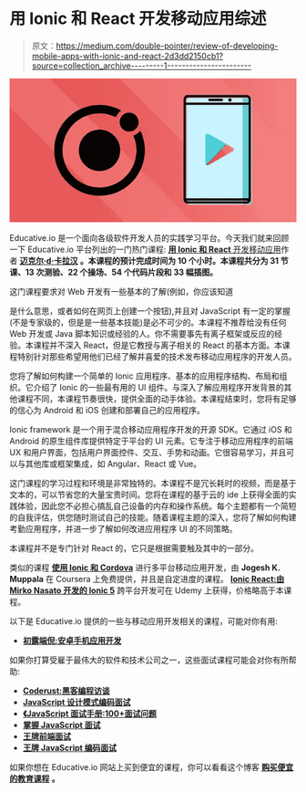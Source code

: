 # 用 Ionic 和 React 开发移动应用综述

> 原文：<https://medium.com/double-pointer/review-of-developing-mobile-apps-with-ionic-and-react-2d3dd2150cb1?source=collection_archive---------1----------------------->

![](img/4f895476aebc4153d3ba80c5bb82192c.png)

Educative.io 是一个面向各级软件开发人员的实践学习平台。今天我们就来回顾一下 Educative.io 平台列出的一门热门课程: [**用 Ionic 和 React** 开发移动应用](https://www.educative.io/courses/developing-mobile-apps-with-ionic-and-react?affiliate_id=5457430901161984)作者 [**迈克尔·d·卡拉汉**](https://www.linkedin.com/in/michaelcallaghan2/) **。本课程的预计完成时间为 10 个小时。本课程共分为 31 节课、13 次测验、22 个操场、54 个代码片段和 33 幅插图。**

这门课程要求对 Web 开发有一些基本的了解(例如，你应该知道

是什么意思，或者如何在网页上创建一个按钮),并且对 JavaScript 有一定的掌握(不是专家级的，但是是一些基本技能)是必不可少的。本课程不推荐给没有任何 Web 开发或 Java 脚本知识或经验的人。你不需要事先有离子框架或反应的经验。本课程并不深入 React，但是它教授与离子相关的 React 的基本方面。本课程特别针对那些希望用他们已经了解并喜爱的技术发布移动应用程序的开发人员。

您将了解如何构建一个简单的 Ionic 应用程序、基本的应用程序结构、布局和组织。它介绍了 Ionic 的一些最有用的 UI 组件。与深入了解应用程序开发背景的其他课程不同，本课程节奏很快，提供全面的动手体验。本课程结束时，您将有足够的信心为 Android 和 iOS 创建和部署自己的应用程序。

Ionic framework 是一个用于混合移动应用程序开发的开源 SDK。它通过 iOS 和 Android 的原生组件库提供特定于平台的 UI 元素。它专注于移动应用程序的前端 UX 和用户界面，包括用户界面控件、交互、手势和动画。它很容易学习，并且可以与其他库或框架集成，如 Angular、React 或 Vue。

这门课程的学习过程和环境是非常独特的。本课程不是冗长耗时的视频，而是基于文本的，可以节省您的大量宝贵时间。您将在课程的基于云的 ide 上获得全面的实践体验，因此您不必担心搞乱自己设备的内存和操作系统。每个主题都有一个简短的自我评估，供您随时测试自己的技能。随着课程主题的深入，您将了解如何构建考勤应用程序，并进一步了解如何改进应用程序 UI 的不同策略。

本课程并不是专门针对 React 的，它只是根据需要触及其中的一部分。

类似的课程 [**使用 Ionic 和 Cordova**](https://www.coursera.org/learn/ionic-cordova?action=enroll) 进行多平台移动应用开发，由 **Jogesh K. Muppala** 在 Coursera 上免费提供，并且是自定进度的课程。 [**Ionic React:由 **Mirko Nasato** 开发的 Ionic 5**](https://www.udemy.com/course/ionic-react/) 跨平台开发可在 Udemy 上获得，价格略高于本课程。

以下是 Educative.io 提供的一些与移动应用开发相关的课程，可能对你有用:

*   [**初露端倪:安卓手机应用开发**](https://www.educative.io/courses/beginning-flutter-android-mobile-app-development?affiliate_id=5457430901161984)

如果你打算受雇于最伟大的软件和技术公司之一，这些面试课程可能会对你有所帮助:

*   [**Coderust:黑客编程访谈**](https://bit.ly/3c9zrm5)
*   [**JavaScript 设计模式编码面试**](https://www.educative.io/courses/javascript-design-patterns-for-coding-interviews?affiliate_id=5457430901161984)
*   [**《JavaScript 面试手册:100+面试问题**](https://www.educative.io/courses/javascript-interview-handbook?affiliate_id=5457430901161984)
*   [**掌握 JavaScript 面试**](https://www.educative.io/courses/master-the-javascript-interview?affiliate_id=5457430901161984)
*   [**王牌前端面试**](https://bit.ly/31kPZDU)
*   [**王牌 JavaScript 编码面试**](https://www.educative.io/path/ace-javascript-coding-interview?affiliate_id=5457430901161984)

如果你想在 Educative.io 网站上买到便宜的课程，你可以看看这个博客 [**购买便宜的教育课程**](/double-pointer/buying-educative-courses-on-the-cheap-bf1a2728aff6) **。**